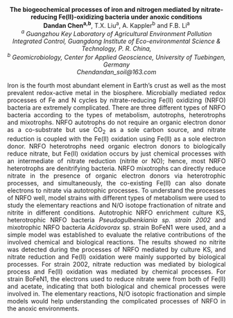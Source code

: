<center><strong>The biogeochemical processes of iron and nitrogen mediated by nitrate-reducing Fe(II)-oxidizing bacteria under anoxic conditions</strong>

<center><strong>Dandan Chen<sup>a,b</sup></strong>, T.X. Liu<sup>a</sup>, A. Kappler<sup>b</sup> and F.B. Li<sup>a</sup>

<center><i><sup>a</sup> Guangzhou Key Laboratory of Agricultural Environment Pollution Integrated Control, Guangdong Institute of Eco-environmental Science & Technology, P. R. China,</i>

<center><i><sup>b</sup> Geomicrobiology, Center for Applied Geoscience, University of Tuebingen, Germany</i>

<center><i>Chendandan_soil@163.com</i>

<p style=text-align:justify>Iron is the fourth most abundant element in Earth’s crust as well as the
most prevalent redox-active metal in the biosphere. Microbially mediated
redox processes of Fe and N cycles by nitrate-reducing Fe(II) oxidizing
(NRFO) bacteria are extremely complicated. There are three different
types of NRFO bacteria according to the types of metabolism, autotrophs,
heterotrophs and mixotrophs. NRFO autotrophs do not require an organic
electron donor as a co-substrate but use CO<sub>2</sub> as a sole carbon source,
and nitrate reduction is coupled with the Fe(II) oxidation using Fe(II)
as a sole electron donor. NRFO heterotrophs need organic electron donors
to biologically reduce nitrate, but Fe(II) oxidation occurs by just
chemical processes with an intermediate of nitrate reduction (nitrite or
NO); hence, most NRFO heterotrophs are denitrifying bacteria. NRFO
mixotrophs can directly reduce nitrate in the presence of organic
electron donors via heterotrophic processes, and simultaneously, the
co-existing Fe(II) can also donate electrons to nitrate via autotrophic
processes. To understand the processes of NRFO well, model strains with
different types of metabolism were used to study the elementary
reactions and N/O isotope fractionation of nitrate and nitrite in
different conditions. Autotrophic NRFO enrichment culture KS,
heterotrophic NRFO bacteria <i>Pseudogulbenkiania sp. strain 2002</i> and
mixotrophic NRFO bacteria <i>Acidovorax</i> sp. strain BoFeN1 were used, and
a simple model was established to evaluate the relative contributions of
the involved chemical and biological reactions. The results showed no
nitrite was detected during the processes of NRFO mediated by culture
KS, and nitrate reduction and Fe(II) oxidation were mainly supported by
biological processes. For strain 2002, nitrate reduction was mediated by
biological process and Fe(II) oxidation was mediated by chemical
processes. For strain BoFeN1, the electrons used to reduce nitrate were
from both of Fe(II) and acetate, indicating that both biological and
chemical processes were involved in. The elementary reactions, N/O
isotopic fractionation and simple models would help understanding the
complicated processes of NRFO in the anoxic environments.

